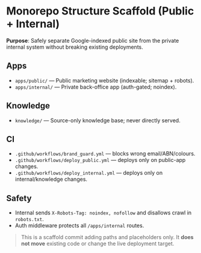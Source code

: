 # Monorepo Structure Scaffold (Public + Internal)

**Purpose**: Safely separate Google-indexed public site from the private internal system without breaking existing deployments.

## Apps
- `apps/public/` — Public marketing website (indexable; sitemap + robots).
- `apps/internal/` — Private back-office app (auth-gated; noindex).

## Knowledge
- `knowledge/` — Source-only knowledge base; never directly served.

## CI
- `.github/workflows/brand_guard.yml` — blocks wrong email/ABN/colours.
- `.github/workflows/deploy_public.yml` — deploys only on public-app changes.
- `.github/workflows/deploy_internal.yml` — deploys only on internal/knowledge changes.

## Safety
- Internal sends `X-Robots-Tag: noindex, nofollow` and disallows crawl in `robots.txt`.
- Auth middleware protects all `/apps/internal` routes.

> This is a scaffold commit adding paths and placeholders only. It **does not move** existing code or change the live deployment target.
